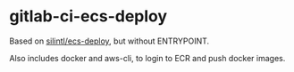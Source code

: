 # gitlab-ci-ecs-deploy

Based on [silintl/ecs-deploy](https://hub.docker.com/r/silintl/ecs-deploy), but
without ENTRYPOINT.

Also includes docker and aws-cli, to login to ECR and push docker images.
